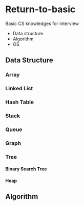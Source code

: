 # Return-to-basic
Basic CS knowledges for interview

- Data structure
- Algorithm
- OS

## Data Structure

### Array

### Linked List

### Hash Table

### Stack

### Queue

### Graph

### Tree

#### Binary Search Tree

#### Heap

## Algorithm
